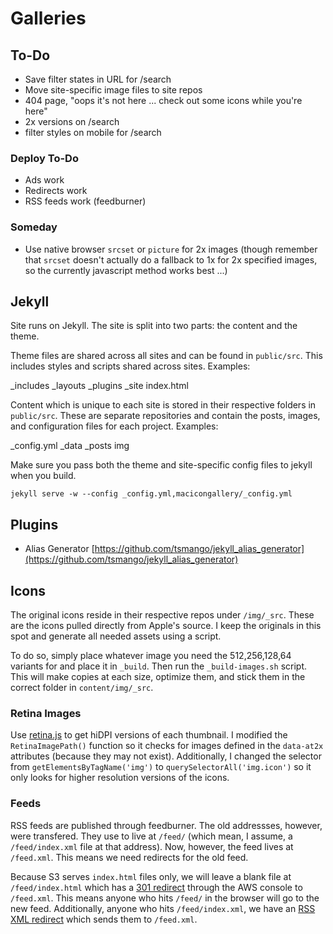 # Galleries

## To-Do

- Save filter states in URL for /search
- Move site-specific image files to site repos
- 404 page, "oops it's not here ... check out some icons while you're here"
- 2x versions on /search
- filter styles on mobile for /search

###  Deploy To-Do

- Ads work
- Redirects work
- RSS feeds work (feedburner)

### Someday

- Use native browser `srcset` or `picture` for 2x images (though remember that `srcset` doesn't actually do a fallback to 1x for 2x specified images, so the currently javascript method works best ...)

## Jekyll

Site runs on Jekyll. The site is split into two parts: the content and the theme.

Theme files are shared across all sites and can be found in `public/src`. This includes styles and scripts shared across sites. Examples:

  _includes
  _layouts
  _plugins
  _site
  index.html

Content which is unique to each site is stored in their respective folders in `public/src`. These are separate repositories and contain the posts, images, and configuration files for each project. Examples:

  _config.yml
  _data
  _posts
  img

Make sure you pass both the theme and site-specific config files to jekyll when you build.

`jekyll serve -w --config _config.yml,macicongallery/_config.yml`

## Plugins

- Alias Generator [https://github.com/tsmango/jekyll_alias_generator](https://github.com/tsmango/jekyll_alias_generator)


## Icons

The original icons reside in their respective repos under `/img/_src`. These are the icons pulled directly from Apple's source. I keep the originals in this spot and generate all needed assets using a script.

To do so, simply place whatever image you need the 512,256,128,64 variants for and place it in `_build`. Then run the `_build-images.sh` script. This will make copies at each size, optimize them, and stick them in the correct folder in `content/img/_src`.

### Retina Images

Use [retina.js](https://github.com/imulus/retinajs) to get hiDPI versions of each thumbnail. I modified the `RetinaImagePath()` function so it checks for images defined in the `data-at2x` attributes (because they may not exist). Additionally, I changed the selector from `getElementsByTagName('img')` to `querySelectorAll('img.icon')` so it only looks for higher resolution versions of the icons.

### Feeds

RSS feeds are published through feedburner. The old addressses, however, were transfered. They use to live at `/feed/` (which mean, I assume, a `/feed/index.xml` file at that address). Now, however, the feed lives at `/feed.xml`. This means we need redirects for the old feed.

Because S3 serves `index.html` files only, we will leave a blank file at `/feed/index.html` which has a [301 redirect](http://aws.amazon.com/blogs/aws/amazon-s3-support-for-website-redirects/) through the AWS console to `/feed.xml`. This means anyone who hits `/feed/` in the browser will go to the new feed. Additionally, anyone who hits `/feed/index.xml`, we have an [RSS XML redirect](http://www.rssboard.org/redirect-rss-feed) which sends them to `/feed.xml`.
